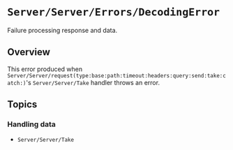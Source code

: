# ``Server/Server/Errors/DecodingError``

Failure processing response and data.

## Overview

This error produced when ``Server/Server/request(type:base:path:timeout:headers:query:send:take:catch:)``'s ``Server/Server/Take`` handler throws an error.

## Topics

### Handling data

- ``Server/Server/Take``
